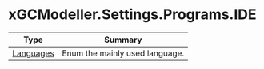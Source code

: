 ﻿
# xGCModeller.Settings.Programs.IDE

|Type|Summary|
|----|-------|
|[Languages](./Languages.md)|Enum the mainly used language.|

